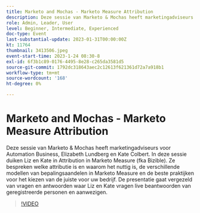 ```yaml
---
title: Marketo and Mochas - Marketo Measure Attribution
description: Deze sessie van Marketo & Mochas heeft marketingadviseurs voor Automation Business, Elizabeth Lundberg en Kate Colbert. In deze sessie duiken Liz en Kate in Attribution in Marketo Measure (fka Bizible). Ze bespreken welke attributie is en waarom het nuttig is, de verschillende modellen van bepalingsaandelen in Marketo Measure en de beste praktijken voor het kiezen van de juiste voor uw bedrijf. De presentatie gaat vergezeld van vragen en antwoorden waar Liz en Kate vragen live beantwoorden van geregistreerde personen en aanwezigen.
role: Admin, Leader, User
level: Beginner, Intermediate, Experienced
doc-type: Event
last-substantial-update: 2023-01-31T00:00:00Z
kt: 11764
thumbnail: 3413506.jpeg
event-start-time: 2023-1-24 08:30-8
exl-id: 6f3b1c89-0176-4495-8e28-c265da3581d5
source-git-commit: 1792dc318643aec2c12613f621361d72a7a918b1
workflow-type: tm+mt
source-wordcount: '168'
ht-degree: 0%

---
```


# Marketo and Mochas - Marketo Measure Attribution

Deze sessie van Marketo &amp; Mochas heeft marketingadviseurs voor Automation Business, Elizabeth Lundberg en Kate Colbert. In deze sessie duiken Liz en Kate in Attribution in Marketo Measure (fka Bizible). Ze bespreken welke attributie is en waarom het nuttig is, de verschillende modellen van bepalingsaandelen in Marketo Measure en de beste praktijken voor het kiezen van de juiste voor uw bedrijf. De presentatie gaat vergezeld van vragen en antwoorden waar Liz en Kate vragen live beantwoorden van geregistreerde personen en aanwezigen.

>[!VIDEO](https://video.tv.adobe.com/v/3413506/?quality=12&learn=on)
